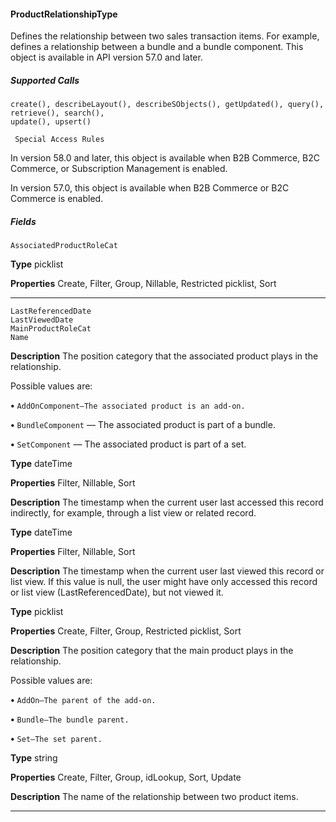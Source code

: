#### ProductRelationshipType

Defines the relationship between two sales transaction items. For example, defines a relationship between a bundle and a bundle
component. This object is available in API version 57.0 and later.

##### Supported Calls
```
create(), describeLayout(), describeSObjects(), getUpdated(), query(), retrieve(), search(),
update(), upsert()

 Special Access Rules

```
In version 58.0 and later, this object is available when B2B Commerce, B2C Commerce, or Subscription Management is enabled.

In version 57.0, this object is available when B2B Commerce or B2C Commerce is enabled.

##### Fields

```
AssociatedProductRoleCat

```

**Type**
picklist

**Properties**
Create, Filter, Group, Nillable, Restricted picklist, Sort


-----

```
LastReferencedDate
LastViewedDate
MainProductRoleCat
Name

```

**Description**
The position category that the associated product plays in the relationship.

Possible values are:

**•** `AddOnComponent—The associated product is an add-on.`

**•** `BundleComponent` — The associated product is part of a bundle.

**•** `SetComponent` — The associated product is part of a set.

**Type**
dateTime

**Properties**
Filter, Nillable, Sort

**Description**
The timestamp when the current user last accessed this record indirectly, for example, through
a list view or related record.

**Type**
dateTime

**Properties**
Filter, Nillable, Sort

**Description**
The timestamp when the current user last viewed this record or list view. If this value is null,
the user might have only accessed this record or list view (LastReferencedDate), but
not viewed it.

**Type**
picklist

**Properties**
Create, Filter, Group, Restricted picklist, Sort

**Description**
The position category that the main product plays in the relationship.

Possible values are:

**•** `AddOn—The parent of the add-on.`

**•** `Bundle—The bundle parent.`

**•** `Set—The set parent.`

**Type**
string

**Properties**
Create, Filter, Group, idLookup, Sort, Update

**Description**
The name of the relationship between two product items.


-----
